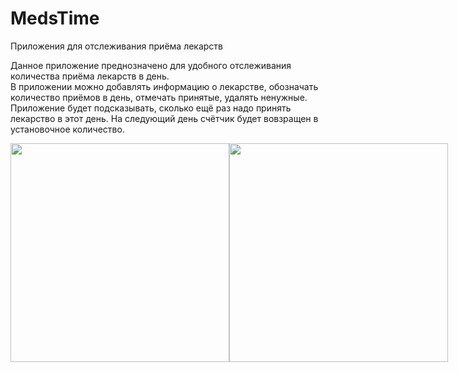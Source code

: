 # MedsTime
Приложения для отслеживания приёма лекарств

Данное приложение преднозначено для удобного отслеживания количества приёма лекарств в день.  
В приложении можно добавлять информацию о лекарстве, обозначать количество приёмов в день, отмечать принятые, удалять ненужные.
Приложение будет подсказывать, сколько ещё раз надо принять лекарство в этот день.
На следующий день счётчик будет вовзращен в установочное количество.


<div style="display: flex;">
  <img src="https://user-images.githubusercontent.com/54963637/215250382-fd8c40dd-a04c-42d8-83db-b3152558288a.jpg" style="flex: 1;" width="350"  >
  <img src="https://user-images.githubusercontent.com/54963637/215250378-a09fe333-23a7-4bd3-b9a2-901a20ca5157.jpg" style="flex: 1;" width="350"  >
</div>
